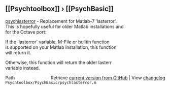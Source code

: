 ## [[Psychtoolbox]] &#8250; [[PsychBasic]]

[psychlasterror](psychlasterror) - Replacement for Matlab-7 'lasterror'.  
This is hopefully useful for older Matlab installations and  
for the Octave port:  
  
If the 'lasterror' variable, M-File or builtin function  
is supported on your Matlab installation, this function  
will return it.  
  
Otherwise, this function will return the older lasterr  
variable instead.  




<div class="code_header" style="text-align:right;">
  <span style="float:left;">Path&nbsp;&nbsp;</span> <span class="counter">Retrieve <a href=
  "https://raw.github.com/Psychtoolbox-3/Psychtoolbox-3/beta/Psychtoolbox/PsychBasic/psychlasterror.m">current version from GitHub</a> | View <a href=
  "https://github.com/Psychtoolbox-3/Psychtoolbox-3/commits/beta/Psychtoolbox/PsychBasic/psychlasterror.m">changelog</a></span>
</div>
<div class="code">
  <code>Psychtoolbox/PsychBasic/psychlasterror.m</code>
</div>

